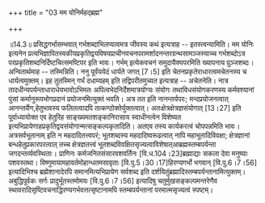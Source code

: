 +++
title = "03 मम योनिर्महद्ब्रह्म"

+++
  
  
॥14.3॥ प्रसिद्धगर्भासम्भवात् गर्भशब्दाभिलप्यत्वमत्र जीवस्य कथं
इत्यत्राह -- इतस्त्वन्यामिति। मम योनिः इत्यनेन
प्रत्यभिज्ञापितस्वकीयप्रकृतिद्वयविषयप्राचीनवचनपरामर्शादनन्तरग्रन्थसामञ्जस्याच्च
गर्भशब्दोऽत्र परप्रकृतिशब्दनिर्दिष्टचित्समष्टिपर इति भावः। गर्भम्
इत्येकवचनं समुदायैक्यपरमिति ख्यापनाय पु़ञ्जशब्दः। अन्वितार्थमाह --
तस्मिन्निति। ननु पूर्वंययेदं धार्यते जगत् \[7।5\] इति
चेतनप्रकृतेराधारत्वमचेतनस्य च धार्यत्वमुक्तम्। इह तुतस्मिन् गर्भं
दधाम्यहम् इति तद्विपरीतमुच्यत इत्यत्राह -- अचेतनेति। नात्र
तादधीन्यपर्यन्ताधाराधेयभावोऽभिमतः अपित्वभेदनिर्देशमात्रयोग्यः संयोगः
तथाविधसंयोगकरणस्य कर्मवश्यानां पुंसां कर्मानुरूपभोगप्रदानं
प्रयोजनमित्युक्तं भवति। अत्र तत इति नानन्तर्यपरः; मन्दप्रयोजनत्वात्
आनन्तर्येण,हेतुभावस्य फलितत्वादपि तत्कण्ठोक्तेर्युक्तत्वात्।
अतःक्षेत्रक्षेत्रज्ञसंयोगात् \[13।27\] इति पूर्वाध्यायोक्त एव हेतुरिह
साङ्ख्यमतशङ्कानिरासाय स्वाधीनत्वेन विशेष्यत
इत्यभिप्रायेणाहप्रकृतिद्वयसंयोगान्मत्सङ्कल्पकृतादिति। अतएव तस्य
कार्यकरत्वं चोपपन्नमिति भावः। अत्रसर्वभूतानाम् इति न महदादितत्त्वपरं;
भूतशब्दस्य महदादिष्वरूढत्वात् नापि महाभूतादिविवक्षा; क्षेत्रज्ञानां
बन्धहेतुप्रकारपरत्वात् तच्च क्षेत्रज्ञतत्त्वं
भूतशब्दविवक्षितसृज्यत्वाविशेषात्आब्रह्मस्तम्बपर्यन्ता
जगदन्तर्व्यवस्थिताः। प्राणिनः कर्मजनितसंसारवशवर्तिनः
\[वि.ध.104।23\]ब्रह्माद्याः सकला देवा मनुष्याः पशवस्तथा।
विष्णुमायामहावर्तमोहान्धतमसावृताः \[वि.पु.5।30।17\]हिरण्यगर्भो भगवान्
\[वि.पु.6।7।56\] इत्यादिभिश्च ब्रह्मेशानादेरपि समानमित्यभिप्रायेण
सर्वशब्द इति
दर्शयितुंब्रह्मादिस्तम्बपर्यन्तानामित्युक्तम्। अबुद्धिपूर्वकः सर्गः
प्रादुर्भूतस्तमोमयः \[वि.पु.6।7।56\] इत्यादिषु चतुर्मुखसङ्कल्पमन्तरेणैव
स्थावरादिसृष्टिवचनाद्धिरण्यगर्भवत्तत्सृष्टानामपि स्तम्बपर्यन्तानां
परमात्मसृज्यत्वं स्पष्टम्।  
  
